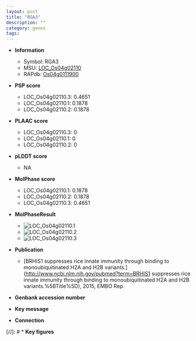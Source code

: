 ```yaml
---
layout: post
title: "RGA3"
description: ""
category: genes
tags: 
---
```


* **Information**  
    + Symbol: RGA3  
    + MSU: [LOC_Os04g02110](http://rice.plantbiology.msu.edu/cgi-bin/ORF_infopage.cgi?orf=LOC_Os04g02110)  
    + RAPdb: [Os04g0111900](http://rapdb.dna.affrc.go.jp/viewer/gbrowse_details/irgsp1?name=Os04g0111900)  

* **PSP score**  
    + LOC_Os04g02110.3: 0.4651 
    + LOC_Os04g02110.1: 0.1878 
    + LOC_Os04g02110.2: 0.1878 

* **PLAAC score**  
    + LOC_Os04g02110.3: 0 
    + LOC_Os04g02110.1: 0 
    + LOC_Os04g02110.2: 0 

* **pLDDT score**
    + NA


* **MolPhase score**
    + LOC_Os04g02110.1: 0.1878
    + LOC_Os04g02110.2: 0.1878
    + LOC_Os04g02110.3: 0.4651

* **MolPhaseResult**
    + ![LOC_Os04g02110.1](https://ricepsp.github.io/pictures/LOC_Os04g/LOC_Os04g02110.1.png)
    + ![LOC_Os04g02110.2](https://ricepsp.github.io/pictures/LOC_Os04g/LOC_Os04g02110.2.png)
    + ![LOC_Os04g02110.3](https://ricepsp.github.io/pictures/LOC_Os04g/LOC_Os04g02110.3.png)

* **Publication**  
    + [BRHIS1 suppresses rice innate immunity through binding to monoubiquitinated H2A and H2B variants.](http://www.ncbi.nlm.nih.gov/pubmed?term=BRHIS1 suppresses rice innate immunity through binding to monoubiquitinated H2A and H2B variants.%5BTitle%5D), 2015, EMBO Rep.

* **Genbank accession number**  

* **Key message**  

* **Connection**  

[//]: # * **Key figures**  


